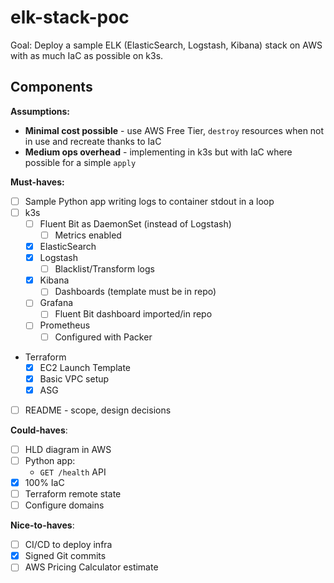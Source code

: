# elk-stack-poc

Goal: Deploy a sample ELK (ElasticSearch, Logstash, Kibana) stack on AWS with as much IaC as possible on k3s.

## Components

**Assumptions:**
- **Minimal cost possible** - use AWS Free Tier, `destroy` resources when not in use and recreate thanks to IaC
- **Medium ops overhead** - implementing in k3s but with IaC where possible for a simple `apply`

**Must-haves:**
- [ ] Sample Python app writing logs to container stdout in a loop
- [ ] k3s
  - [ ] Fluent Bit as DaemonSet (instead of Logstash)
  	- [ ] Metrics enabled
  - [x] ElasticSearch
  - [x] Logstash
  	- [ ] Blacklist/Transform logs
  - [x] Kibana
  	- [ ] Dashboards (template must be in repo)
  - [ ] Grafana
  	- [ ] Fluent Bit dashboard imported/in repo
  - [ ] Prometheus
	- [ ] Configured with Packer
- Terraform
  - [x] EC2 Launch Template
  - [x] Basic VPC setup
  - [x] ASG
- [ ] README - scope, design decisions

**Could-haves**:
- [ ] HLD diagram in AWS
- [ ] Python app:
	- `GET /health` API
- [x] 100% IaC
- [ ] Terraform remote state
- [ ] Configure domains

**Nice-to-haves**:
- [ ] CI/CD to deploy infra
- [x] Signed Git commits
- [ ] AWS Pricing Calculator estimate